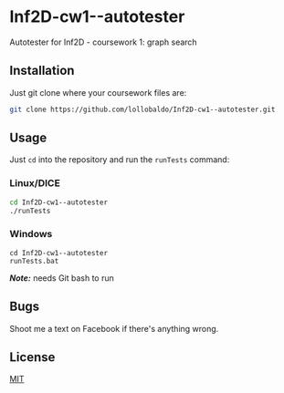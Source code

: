 # Inf2D-cw1--autotester

Autotester for Inf2D - coursework 1: graph search

## Installation

Just git clone where your coursework files are:

```bash
git clone https://github.com/lollobaldo/Inf2D-cw1--autotester.git
```

## Usage

Just `cd` into the repository and run the `runTests` command:

### Linux/DICE
```bash
cd Inf2D-cw1--autotester
./runTests
```

### Windows
```batch
cd Inf2D-cw1--autotester
runTests.bat
```
***Note:*** needs Git bash to run

## Bugs
Shoot me a text on Facebook if there's anything wrong.

## License
[MIT](https://choosealicense.com/licenses/mit/)